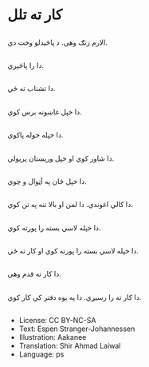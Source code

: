 # کار ته تلل

##
الارم زنګ وهي. د پاڅیدلو وخت دي.

##
دا را پاڅیږي.

##
دا تشناب ته ځي.

##
دا خپل غاښونه برس کوي.

##
دا خپله خوله پاکوي.

##
دا شاور کوي او خپل وریښتان پریولي.

##
دا خپل ځان په آټوال و چوي.

##
دا کالي اغوندي. دا لمن او بالا تنه په تن کوي.

##
دا خپله لاسي بسته را پورته کوي.

##
دا خپله لاسي بسته را پورته کوي او کار ته ځي.

##
دا کار ته قدم وهي.

##
دا کار ته را رسیږي. دا په یوه دفتر کي کار کوي.

##
* License: CC BY-NC-SA
* Text: Espen Stranger-Johannessen
* Illustration: Aakanee
* Translation: Shir Ahmad Laiwal
* Language: ps
